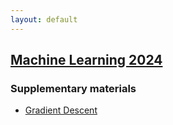 ```yaml
---
layout: default
---
```


## [Machine Learning 2024](/suppl/ml/ml2024/)

### Supplementary materials
* [Gradient Descent](https://uclaacm.github.io/gradient-descent-visualiser/)
